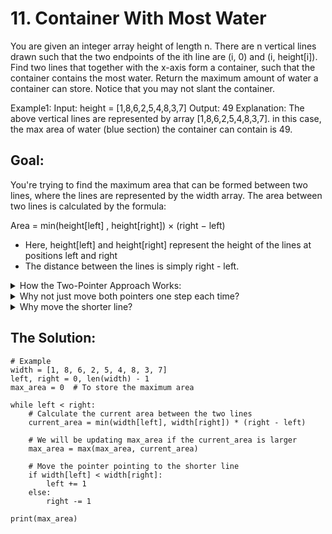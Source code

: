 # 11. Container With Most Water
You are given an integer array height of length n. 
There are n vertical lines drawn such that the two endpoints of the ith line are (i, 0) and (i, height[i]).
Find two lines that together with the x-axis form a container, such that the container contains the most water.
Return the maximum amount of water a container can store.
Notice that you may not slant the container.

Example1:
Input: height = [1,8,6,2,5,4,8,3,7]
Output: 49
Explanation: The above vertical lines are represented by array [1,8,6,2,5,4,8,3,7]. in this case, the max area of water (blue section) the container can contain is 49.

## Goal:</br>
You're trying to find the maximum area that can be formed between two lines, where the lines are represented by the width array. The area between two lines is calculated by the formula:

Area = min(height[left] , height[right]) × (right − left)
 </br>

* Here, height[left] and height[right] represent the height of the lines at positions left and right
* The distance between the lines is simply right - left.

<details>
    <summary> How the Two-Pointer Approach Works: </summary>

* We start with two pointers, left at the beginning (index 0) and right at the end (index len(width) - 1)
* The idea is to calculate the area between the lines at these two positions (left and right).
* Then, we move one of the pointers inward (either increase left or decrease right) based on a key observation: the area is limited by the shorter line, so we should try to move the pointer that is pointing to the shorter line
* This gives us the possibility of finding a taller line, which might form a larger area with the remaining line
</details>

<details>
    <summary> Why not just move both pointers one step each time? </summary>

* If you always move both pointers inward, you'll miss the opportunity to potentially find a larger area. This is because the area is constrained by the shorter of the two lines
* If you move the taller line's pointer, you don't change the limiting factor (the shorter line), so the area can't increase
</details>

<details>
    <summary> Why move the shorter line? </summary>

* The area between two lines is calculated as the minimum height of the two lines multiplied by the distance between them. 
* If the shorter line remains fixed, moving the other pointer inward will reduce the distance but not necessarily increase the height. 
* However, if we move the pointer at the shorter line, we increase the chances of encountering a taller line, which could increase the area.
</details>

## The Solution:
```
# Example
width = [1, 8, 6, 2, 5, 4, 8, 3, 7]  
left, right = 0, len(width) - 1
max_area = 0  # To store the maximum area

while left < right:
    # Calculate the current area between the two lines
    current_area = min(width[left], width[right]) * (right - left)
    
    # We will be updating max_area if the current_area is larger
    max_area = max(max_area, current_area)
    
    # Move the pointer pointing to the shorter line
    if width[left] < width[right]:
        left += 1
    else:
        right -= 1

print(max_area)  
```